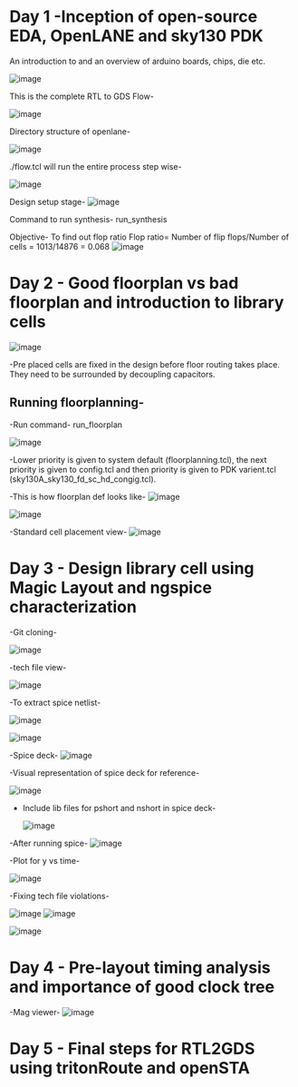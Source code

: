# Day 1 -Inception of open-source EDA, OpenLANE and sky130 PDK
An introduction to and an overview of arduino boards, chips, die etc. 

![image](https://github.com/user-attachments/assets/9c4ef5ee-f37b-498a-b9b4-37cefcb906dd)

This is the complete RTL to GDS Flow- 

![image](https://github.com/user-attachments/assets/4c0e98a2-8870-45ce-a135-40945d0b4e88)

Directory structure of openlane- 

![image](https://github.com/user-attachments/assets/4ec9ff35-a6cc-4a7a-8ae0-347affc564c3)

./flow.tcl will run the entire process step wise- 

![image](https://github.com/user-attachments/assets/5342e097-3b26-4b4f-b18b-d86bcc73f323)

Design setup stage- 
![image](https://github.com/user-attachments/assets/d177f8cb-55dd-486b-b2bf-a84a4a03a596)

Command to run synthesis- run_synthesis

Objective- To find out flop ratio 
Flop ratio= Number of flip flops/Number of cells
          = 1013/14876 =  0.068
![image](https://github.com/user-attachments/assets/3680a294-50f3-4de9-b675-32cde44b9466)

# Day 2 - Good floorplan vs bad floorplan and introduction to library cells

![image](https://github.com/user-attachments/assets/0ded7a87-1b61-4068-9349-06f6941c5f68)

-Pre placed cells are fixed in the design before floor routing takes place. They need to be surrounded by decoupling capacitors. 
## Running floorplanning- 
-Run command- run_floorplan

![image](https://github.com/user-attachments/assets/108bd83d-ae87-4864-83ad-e688a843bdf5)

-Lower priority is given to system default (floorplanning.tcl), the next priority is given to config.tcl and then priority is given to PDK varient.tcl (sky130A_sky130_fd_sc_hd_congig.tcl).

-This is how floorplan def looks like-
![image](https://github.com/user-attachments/assets/bf4d9d9a-7e66-4a9b-adff-8b69c8996d6d)

![image](https://github.com/user-attachments/assets/5dac3c12-0d7a-4a21-9478-2b144f108c58)

-Standard cell placement view- 
![image](https://github.com/user-attachments/assets/45136dec-a76a-4725-89fc-3298234a0a3a)


# Day 3 - Design library cell using Magic Layout and ngspice characterization 

-Git cloning-

![image](https://github.com/user-attachments/assets/02185e1f-e6f1-4aaf-b946-5813e6227742)

-tech file view-

![image](https://github.com/user-attachments/assets/8e47fdf0-97db-439f-a507-eddceef3e95c)

-To extract spice netlist- 

![image](https://github.com/user-attachments/assets/86320c96-cbb2-472d-be37-743273c5ffe7)

![image](https://github.com/user-attachments/assets/59f93f36-62a9-4767-8602-f149e9123326)

-Spice deck- 
![image](https://github.com/user-attachments/assets/0c2c20a6-9bb5-4d3b-9580-cc4fcd39f04e)

-Visual representation of spice deck for reference- 

![image](https://github.com/user-attachments/assets/ed8d259a-5ae3-4ad0-aeea-63c6d701c09e)

- Include lib files for pshort and nshort in spice deck-
  
  ![image](https://github.com/user-attachments/assets/6c6c5480-7f06-49b1-9629-d80d8c0683af)

-After running spice-
  ![image](https://github.com/user-attachments/assets/b4ad77c2-018e-43d2-b938-4e5b21fe595b)

-Plot for y vs time- 

![image](https://github.com/user-attachments/assets/d79473b4-656b-48cd-ada0-9d820727e294)

-Fixing tech file violations-

![image](https://github.com/user-attachments/assets/a3a71ab1-bf90-4d15-af6a-358ebc8106c6)
![image](https://github.com/user-attachments/assets/06e0fd07-d796-4a8c-888e-600cb1ddfa9e)

![image](https://github.com/user-attachments/assets/302a8147-0f7c-4893-9b8e-93ec47e997c3)

# Day 4 - Pre-layout timing analysis and importance of good clock tree

-Mag viewer- 
![image](https://github.com/user-attachments/assets/0d6c01fe-c239-4877-9a92-dfa87b012e2f)




# Day 5 - Final steps for RTL2GDS using tritonRoute and openSTA










